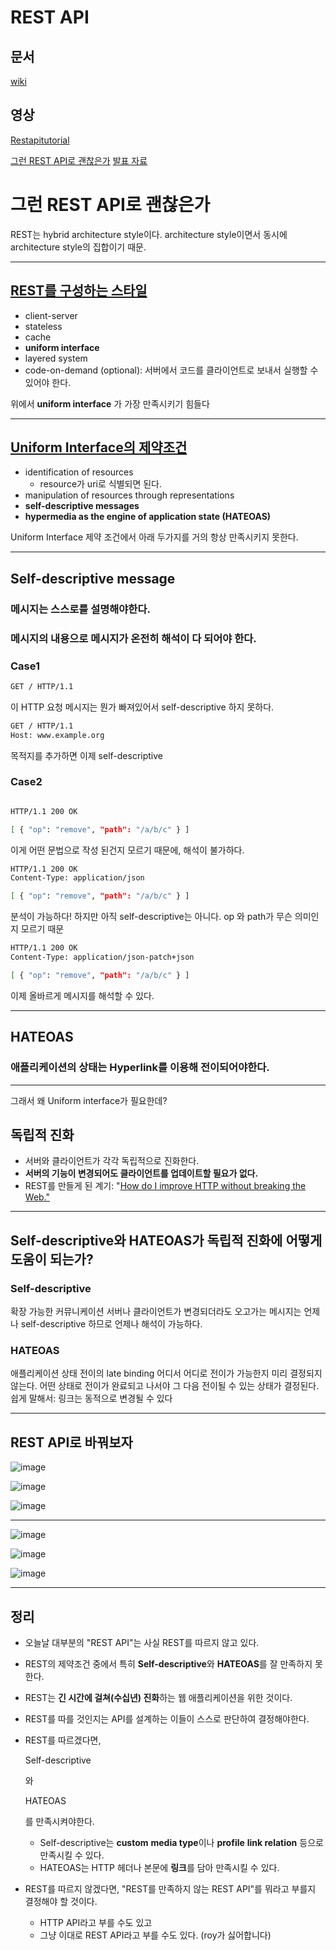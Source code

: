 # REST API

## 문서

[wiki](https://en.wikipedia.org/wiki/Representational_state_transfer)



## 영상

[Restapitutorial](https://www.restapitutorial.com/)

[그런 REST API로 괜찮은가](https://tv.naver.com/v/2292653) [발표 자료](http://slides.com/eungjun/rest#/4)



# 그런 REST API로 괜찮은가

REST는 hybrid architecture style이다. architecture style이면서 동시에 architecture style의 집합이기 때문.

---

## [REST를 구성하는 스타일](https://www.ics.uci.edu/~fielding/pubs/dissertation/rest_arch_style.htm)

- client-server
- stateless
- cache
- **uniform interface**
- layered system
- code-on-demand (optional): 서버에서 코드를 클라이언트로 보내서 실행할 수 있어야 한다.

위에서 **uniform interface** 가 가장 만족시키기 힘들다

---

## [Uniform Interface의 제약조건](https://www.ics.uci.edu/~fielding/pubs/dissertation/rest_arch_style.htm#sec_5_1_5)

- identification of resources
  - resource가 uri로 식별되면 된다.
- manipulation of resources through representations
- **self-descriptive messages**
- **hypermedia as the engine of application state (HATEOAS)**

Uniform Interface 제약 조건에서 아래 두가지를 거의 항상 만족시키지 못한다.

---

## Self-descriptive message

### 메시지는 스스로를 설명해야한다.

### 메시지의 내용으로 메시지가 온전히 해석이 다 되어야 한다. 

### Case1

```bash
GET / HTTP/1.1
```

이 HTTP 요청 메시지는 뭔가 빠져있어서 self-descriptive 하지 못하다.

```bash
GET / HTTP/1.1
Host: www.example.org
```

목적지를 추가하면 이제 self-descriptive

### Case2

```bash

HTTP/1.1 200 OK

[ { "op": "remove", "path": "/a/b/c" } ]

```
이게 어떤 문법으로 작성 된건지 모르기 때문에, 해석이 불가하다.

```bash
HTTP/1.1 200 OK
Content-Type: application/json

[ { "op": "remove", "path": "/a/b/c" } ]
```

분석이 가능하다! 하지만 아직 self-descriptive는 아니다. op 와 path가 무슨 의미인지 모르기 때문

```bash
HTTP/1.1 200 OK
Content-Type: application/json-patch+json

[ { "op": "remove", "path": "/a/b/c" } ]
```

이제 올바르게 메시지를 해석할 수 있다.

---


## HATEOAS
### 애플리케이션의 상태는 Hyperlink를 이용해 전이되어야한다.

---

그래서 왜 Uniform interface가 필요한데?

## 독립적 진화

- 서버와 클라이언트가 각각 독립적으로 진화한다.
- **서버의 기능이 변경되어도 클라이언트를 업데이트할 필요가 없다.**
- REST를 만들게 된 계기: "[How do I improve HTTP without breaking the Web."](https://www.infoq.com/articles/roy-fielding-on-versioning)

---

## Self-descriptive와 HATEOAS가 독립적 진화에 어떻게 도움이 되는가?

### Self-descriptive
확장 가능한 커뮤니케이션
서버나 클라이언트가 변경되더라도 오고가는 메시지는 언제나 self-descriptive 하므로
언제나 해석이 가능하다.

### HATEOAS
애플리케이션 상태 전이의 late binding
어디서 어디로 전이가 가능한지 미리 결정되지 않는다. 어떤 상태로 전이가 완료되고 나서야 그 다음 전이될 수 있는 상태가 결정된다.
쉽게 말해서: 링크는 동적으로 변경될 수 있다

---

## REST API로 바꿔보자

![image](https://user-images.githubusercontent.com/40619551/65571923-65134080-dfa1-11e9-9d26-90d3400ceaff.png)

![image](https://user-images.githubusercontent.com/40619551/65572004-a99edc00-dfa1-11e9-9e42-739e13debc76.png)



![image](https://user-images.githubusercontent.com/40619551/65572042-c3402380-dfa1-11e9-8128-f7d56a638117.png)

---

![image](https://user-images.githubusercontent.com/40619551/65572086-dd7a0180-dfa1-11e9-81fe-8bb8ac29cfa5.png)

![image](https://user-images.githubusercontent.com/40619551/65572143-11edbd80-dfa2-11e9-86e9-79c099281126.png)



![image](https://user-images.githubusercontent.com/40619551/65572172-334ea980-dfa2-11e9-909e-0b40de9f4df9.png)



---

## 정리

- 오늘날 대부분의 "REST API"는 사실 REST를 따르지 않고 있다.

- REST의 제약조건 중에서 특히  **Self-descriptive**와 **HATEOAS**를 잘 만족하지 못한다.

- REST는 **긴 시간에 걸쳐(수십년) 진화**하는 웹 애플리케이션을 위한 것이다.

- REST를 따를 것인지는 API를 설계하는 이들이 스스로 판단하여 결정해야한다.

- REST를 따르겠다면,

   

  Self-descriptive

  와

   

  HATEOAS

  를 만족시켜야한다.

  - Self-descriptive는 **custom**  **media type**이나 **profile** **link relation** 등으로 만족시킬 수 있다.
  - HATEOAS는 HTTP 헤더나 본문에 **링크**를 담아 만족시킬 수 있다.

- REST를 따르지 않겠다면, "REST를 만족하지 않는 REST API"를 뭐라고 부를지 결정해야 할 것이다.

  - HTTP API라고 부를 수도 있고
  - 그냥 이대로 REST API라고 부를 수도 있다. (roy가 싫어합니다)